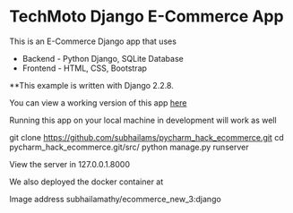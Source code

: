 # TechMoto Django E-Commerce App

This is an E-Commerce Django app that uses 
 * Backend - Python Django, SQLite Database  
 * Frontend - HTML, CSS, Bootstrap

**This example is written with Django 2.2.8. 

You can view a working version of this app
[here](https://www.mmenduro.com) 

Running this app on your local machine in development will work as well

git clone https://github.com/subhailams/pycharm_hack_ecommerce.git
cd pycharm_hack_ecommerce.git/src/
python manage.py runserver

View the server in 127.0.0.1.8000

We also deployed the docker container at 

Image address subhailamathy/ecommerce_new_3:django